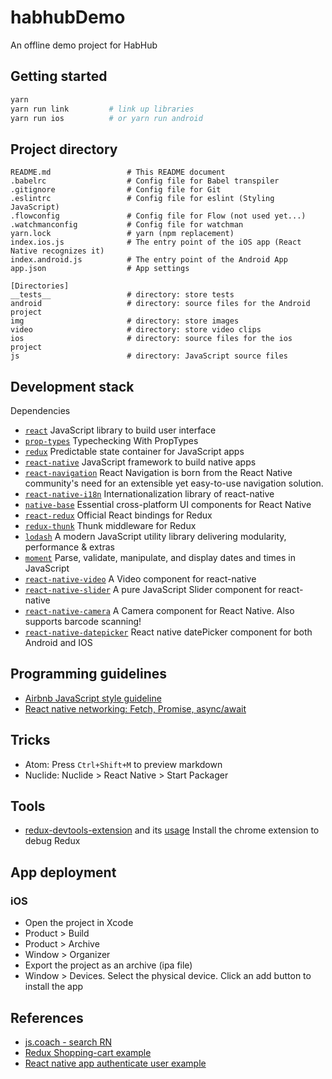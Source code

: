 # habhubDemo

An offline demo project for HabHub

## Getting started

```sh
yarn
yarn run link         # link up libraries
yarn run ios          # or yarn run android
```

## Project directory
```
README.md                 # This README document
.babelrc                  # Config file for Babel transpiler
.gitignore                # Config file for Git
.eslintrc                 # Config file for eslint (Styling JavaScript)
.flowconfig               # Config file for Flow (not used yet...)
.watchmanconfig           # Config file for watchman
yarn.lock                 # yarn (npm replacement)
index.ios.js              # The entry point of the iOS app (React Native recognizes it)
index.android.js          # The entry point of the Android App
app.json                  # App settings

[Directories]
__tests__                 # directory: store tests
android                   # directory: source files for the Android project
img                       # directory: store images
video                     # directory: store video clips
ios                       # directory: source files for the ios project
js                        # directory: JavaScript source files
```

## Development stack

Dependencies
- [`react`](https://facebook.github.io/react/)  JavaScript library to build user interface
- [`prop-types`](https://facebook.github.io/react/docs/typechecking-with-proptypes.html) Typechecking With PropTypes
- [`redux`](https://github.com/reactjs/redux) Predictable state container for JavaScript apps
- [`react-native`](http://facebook.github.io/react-native/)  JavaScript framework to build native apps
- [`react-navigation`](https://reactnavigation.org/) React Navigation is born from the React Native community's need for an extensible yet easy-to-use navigation solution.
- [`react-native-i18n`](https://github.com/AlexanderZaytsev/react-native-i18n) Internationalization library of react-native
- [`native-base`](https://github.com/GeekyAnts/NativeBase) Essential cross-platform UI components for React Native
- [`react-redux`](https://github.com/reactjs/react-redux) Official React bindings for Redux
- [`redux-thunk`](https://github.com/gaearon/redux-thunk) Thunk middleware for Redux
- [`lodash`](https://lodash.com/) A modern JavaScript utility library delivering modularity, performance & extras
- [`moment`](https://momentjs.com/) Parse, validate, manipulate, and display dates and times in JavaScript
- [`react-native-video`](https://github.com/react-native-community/react-native-video) A Video component for react-native
- [`react-native-slider`](https://github.com/jeanregisser/react-native-slider) A pure JavaScript Slider component for react-native
- [`react-native-camera`](https://github.com/lwansbrough/react-native-camera) A Camera component for React Native. Also supports barcode scanning!
- [`react-native-datepicker`](https://github.com/xgfe/react-native-datepicker) React native datePicker component for both Android and IOS

## Programming guidelines
- [Airbnb JavaScript style guideline](https://github.com/airbnb/javascript)
- [React native networking: Fetch, Promise, async/await](https://facebook.github.io/react-native/docs/network.html)

## Tricks
- Atom: Press `Ctrl+Shift+M` to preview markdown
- Nuclide: Nuclide > React Native > Start Packager


## Tools
- [redux-devtools-extension](https://github.com/zalmoxisus/redux-devtools-extension) and its [usage](http://extension.remotedev.io/#usage) Install the chrome extension to debug Redux


## App deployment

### iOS
- Open the project in Xcode
- Product > Build
- Product > Archive
- Window > Organizer
- Export the project as an archive (ipa file)
- Window > Devices. Select the physical device. Click an add button to install the app


## References
- [js.coach - search RN](https://js.coach/?search=react%20native)
- [Redux Shopping-cart example](https://github.com/reactjs/redux/tree/master/examples/shopping-cart)
- [React native app authenticate user example](https://medium.com/@alexmngn/the-essential-boilerplate-to-authenticate-users-on-your-react-native-app-f7a8e0e04a42)
